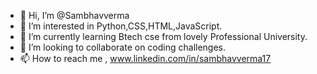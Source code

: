 - 👋 Hi, I’m @Sambhavverma
- 👀 I’m interested in Python,CSS,HTML,JavaScript.
- 🌱 I’m currently learning Btech cse from lovely Professional University.
- 💞️ I’m looking to collaborate on coding challenges.
- 📫 How to reach me , www.linkedin.com/in/sambhavverma17

<!---
Sambhavverm/Sambhavverm is a ✨ special ✨ repository because its `README.md` (this file) appears on your GitHub profile.
You can click the Preview link to take a look at your changes.
--->

